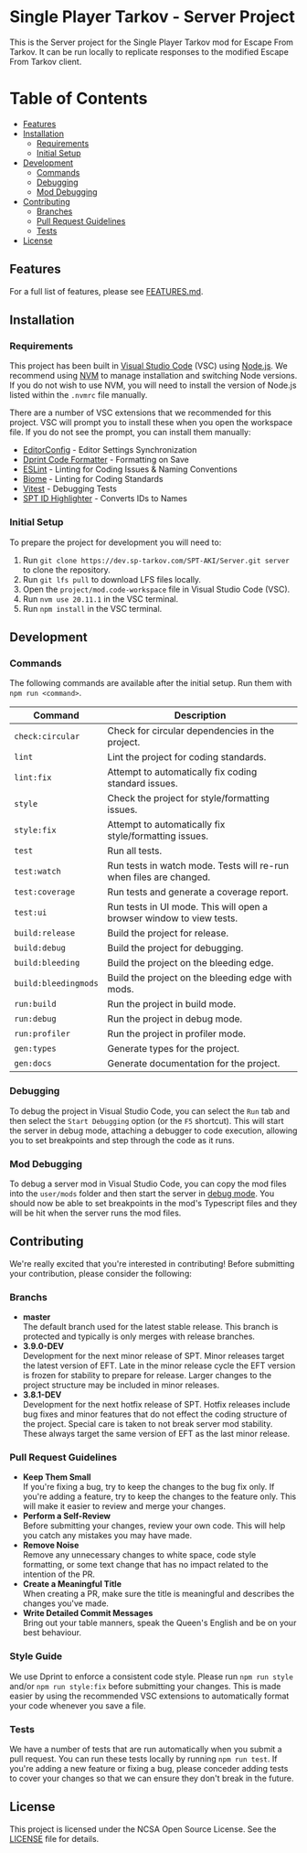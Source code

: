 # Single Player Tarkov - Server Project

This is the Server project for the Single Player Tarkov mod for Escape From Tarkov. It can be run locally to replicate responses to the modified Escape From Tarkov client.

# Table of Contents

- [Features](#features)
- [Installation](#installation)
	- [Requirements](#requirements)
	- [Initial Setup](#initial-setup)
- [Development](#development)
	- [Commands](#commands)
	- [Debugging](#debugging)
	- [Mod Debugging](#mod-debugging)
- [Contributing](#contributing)
	- [Branches](#branchs)
	- [Pull Request Guidelines](#pull-request-guidelines)
	- [Tests](#tests)
- [License](#license)

## Features

For a full list of features, please see [FEATURES.md](FEATURES.md).

## Installation

### Requirements

This project has been built in [Visual Studio Code](https://code.visualstudio.com/) (VSC) using [Node.js](https://nodejs.org/). We recommend using [NVM](https://github.com/coreybutler/nvm-windows) to manage installation and switching Node versions. If you do not wish to use NVM, you will need to install the version of Node.js listed within the `.nvmrc` file manually.

There are a number of VSC extensions that we recommended for this project. VSC will prompt you to install these when you open the workspace file. If you do not see the prompt, you can install them manually:

- [EditorConfig](https://marketplace.visualstudio.com/items?itemName=EditorConfig.EditorConfig) - Editor Settings Synchronization
- [Dprint Code Formatter](https://marketplace.visualstudio.com/items?itemName=dprint.dprint) - Formatting on Save
- [ESLint](https://marketplace.visualstudio.com/items?itemName=dbaeumer.vscode-eslint) - Linting for Coding Issues & Naming Conventions
- [Biome](https://marketplace.visualstudio.com/items?itemName=biomejs.biome) - Linting for Coding Standards
- [Vitest](https://marketplace.visualstudio.com/items?itemName=vitest.explorer) - Debugging Tests
- [SPT ID Highlighter](https://marketplace.visualstudio.com/items?itemName=refringe.spt-id-highlighter) - Converts IDs to Names


### Initial Setup

To prepare the project for development you will need to:

1. Run `git clone https://dev.sp-tarkov.com/SPT-AKI/Server.git server` to clone the repository.
2. Run `git lfs pull` to download LFS files locally.
2. Open the `project/mod.code-workspace` file in Visual Studio Code (VSC).
3. Run `nvm use 20.11.1` in the VSC terminal.
4. Run `npm install` in the VSC terminal.

## Development

### Commands

The following commands are available after the initial setup. Run them with `npm run <command>`.

| Command                  | Description                                                          |
|--------------------------|----------------------------------------------------------------------|
| `check:circular`         | Check for circular dependencies in the project.                      |
| `lint`                   | Lint the project for coding standards.                               |
| `lint:fix`               | Attempt to automatically fix coding standard issues.                 |
| `style`                  | Check the project for style/formatting issues.                       |
| `style:fix`              | Attempt to automatically fix style/formatting issues.                |
| `test`                   | Run all tests.                                                       |
| `test:watch`             | Run tests in watch mode. Tests will re-run when files are changed.   |
| `test:coverage`          | Run tests and generate a coverage report.                            |
| `test:ui`                | Run tests in UI mode. This will open a browser window to view tests. |
| `build:release`          | Build the project for release.                                       |
| `build:debug`            | Build the project for debugging.                                     |
| `build:bleeding`         | Build the project on the bleeding edge.                              |
| `build:bleedingmods`     | Build the project on the bleeding edge with mods.                    |
| `run:build`              | Run the project in build mode.                                       |
| `run:debug`              | Run the project in debug mode.                                       |
| `run:profiler`           | Run the project in profiler mode.                                    |
| `gen:types`              | Generate types for the project.                                      |
| `gen:docs`               | Generate documentation for the project.                              |

### Debugging

To debug the project in Visual Studio Code, you can select the `Run` tab and then select the `Start Debugging` option (or the `F5` shortcut). This will start the server in debug mode, attaching a debugger to code execution, allowing you to set breakpoints and step through the code as it runs.

### Mod Debugging

To debug a server mod in Visual Studio Code, you can copy the mod files into the `user/mods` folder and then start the server in [debug mode](#debugging). You should now be able to set breakpoints in the mod's Typescript files and they will be hit when the server runs the mod files.

## Contributing 

We're really excited that you're interested in contributing! Before submitting your contribution, please consider the following:

### Branchs

- __master__  
  The default branch used for the latest stable release. This branch is protected and typically is only merges with release branches.
- __3.9.0-DEV__  
  Development for the next minor release of SPT. Minor releases target the latest version of EFT. Late in the minor release cycle the EFT version is frozen for stability to prepare for release. Larger changes to the project structure may be included in minor releases.
- __3.8.1-DEV__  
  Development for the next hotfix release of SPT. Hotfix releases include bug fixes and minor features that do not effect the coding structure of the project. Special care is taken to not break server mod stability. These always target the same version of EFT as the last minor release.

### Pull Request Guidelines

- __Keep Them Small__  
  If you're fixing a bug, try to keep the changes to the bug fix only. If you're adding a feature, try to keep the changes to the feature only. This will make it easier to review and merge your changes.
- __Perform a Self-Review__  
  Before submitting your changes, review your own code. This will help you catch any mistakes you may have made.
- __Remove Noise__  
  Remove any unnecessary changes to white space, code style formatting, or some text change that has no impact related to the intention of the PR.
- __Create a Meaningful Title__  
  When creating a PR, make sure the title is meaningful and describes the changes you've made.
- __Write Detailed Commit Messages__  
  Bring out your table manners, speak the Queen's English and be on your best behaviour.

### Style Guide

We use Dprint to enforce a consistent code style. Please run `npm run style` and/or `npm run style:fix` before submitting your changes. This is made easier by using the recommended VSC extensions to automatically format your code whenever you save a file.

### Tests

We have a number of tests that are run automatically when you submit a pull request. You can run these tests locally by running `npm run test`. If you're adding a new feature or fixing a bug, please conceder adding tests to cover your changes so that we can ensure they don't break in the future.

## License

This project is licensed under the NCSA Open Source License. See the [LICENSE](LICENSE.md) file for details.
